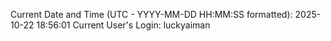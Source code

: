Current Date and Time (UTC - YYYY-MM-DD HH:MM:SS formatted): 2025-10-22 18:56:01
Current User's Login: luckyaiman

